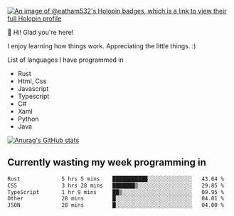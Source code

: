 [![An image of @eatham532's Holopin badges, which is a link to view their full Holopin profile](https://holopin.me/eatham532)](https://holopin.io/@eatham532)


👋 Hi! Glad you're here!

I enjoy learning how things work. Appreciating the little things. :)


List of languages I have programmed in
- Rust
- Html, Css
- Javascript
- Typescript
- C#
- Xaml
- Python
- Java

[![Anurag's GitHub stats](https://github-readme-stats.vercel.app/api?username=Eatham532&theme=dark)](https://github.com/anuraghazra/github-readme-stats)


## Currently wasting my week programming in
<!--START_SECTION:waka-->

```txt
Rust             5 hrs 5 mins    ███████████░░░░░░░░░░░░░░   43.64 %
CSS              3 hrs 28 mins   ███████▒░░░░░░░░░░░░░░░░░   29.85 %
TypeScript       1 hr 9 mins     ██▒░░░░░░░░░░░░░░░░░░░░░░   09.95 %
Other            28 mins         █░░░░░░░░░░░░░░░░░░░░░░░░   04.01 %
JSON             28 mins         █░░░░░░░░░░░░░░░░░░░░░░░░   04.00 %
```

<!--END_SECTION:waka-->

